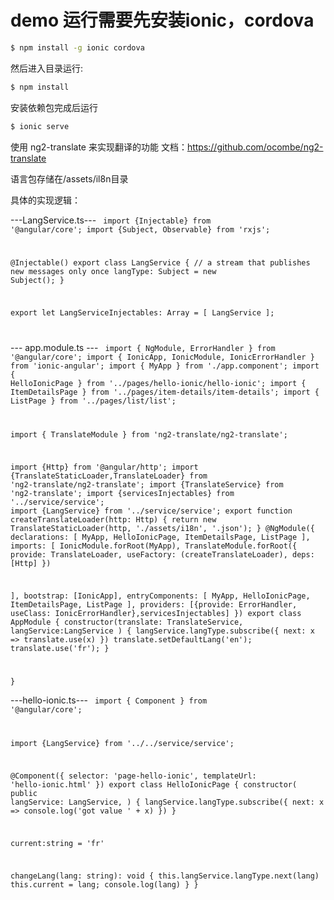 demo 运行需要先安装ionic，cordova
=====================
```bash
$ npm install -g ionic cordova
```

然后进入目录运行:
```bash
$ npm install 
```
安装依赖包完成后运行
```bash
$ ionic serve
```
使用 ng2-translate 来实现翻译的功能
文档：https://github.com/ocombe/ng2-translate

语言包存储在/assets/il8n目录

具体的实现逻辑：

---LangService.ts---
<code ts>
import {Injectable} from '@angular/core';
import {Subject, Observable} from 'rxjs';



@Injectable()
export class LangService {
  // a stream that publishes new messages only once
  langType: Subject<string> = new Subject<string>();
}



export let LangServiceInjectables: Array<any> = [
  LangService
];

</code>

--- app.module.ts ---
<code>
import { NgModule, ErrorHandler } from '@angular/core';
import { IonicApp, IonicModule, IonicErrorHandler } from 'ionic-angular';
import { MyApp } from './app.component';
import { HelloIonicPage } from '../pages/hello-ionic/hello-ionic';
import { ItemDetailsPage } from '../pages/item-details/item-details';
import { ListPage } from '../pages/list/list';

import { TranslateModule } from 'ng2-translate/ng2-translate';

import {Http} from '@angular/http';
import {TranslateStaticLoader,TranslateLoader} from 'ng2-translate/ng2-translate';
import {TranslateService} from 'ng2-translate';
import {servicesInjectables} from '../service/service';
import {LangService} from '../service/service';
export function createTranslateLoader(http: Http) {
  return new TranslateStaticLoader(http, './assets/i18n', '.json');
}
@NgModule({
  declarations: [
    MyApp,
    HelloIonicPage,
    ItemDetailsPage,
    ListPage
  ],
  imports: [
    IonicModule.forRoot(MyApp),
    TranslateModule.forRoot({
      provide: TranslateLoader,
      useFactory: (createTranslateLoader),
      deps: [Http]
    })

  ],
  bootstrap: [IonicApp],
  entryComponents: [
    MyApp,
    HelloIonicPage,
    ItemDetailsPage,
    ListPage
  ],
  providers: [{provide: ErrorHandler, useClass: IonicErrorHandler},servicesInjectables]
})
export class AppModule {
  constructor(translate: TranslateService,
              langService:LangService
  ) {
    langService.langType.subscribe({
      next: x => translate.use(x)
    })
    translate.setDefaultLang('en');
    translate.use('fr');
  }

}
</code>

---hello-ionic.ts---
<code>
import { Component } from '@angular/core';

import {LangService} from '../../service/service';



@Component({
  selector: 'page-hello-ionic',
  templateUrl: 'hello-ionic.html'
})
export class HelloIonicPage {
  constructor(
    public langService: LangService,
  ) {
    langService.langType.subscribe({
      next: x => console.log('got value ' + x)
    })
  }

  current:string = 'fr'

  changeLang(lang: string): void {
    this.langService.langType.next(lang)
    this.current = lang;
    console.log(lang)
  }
}

</code>
